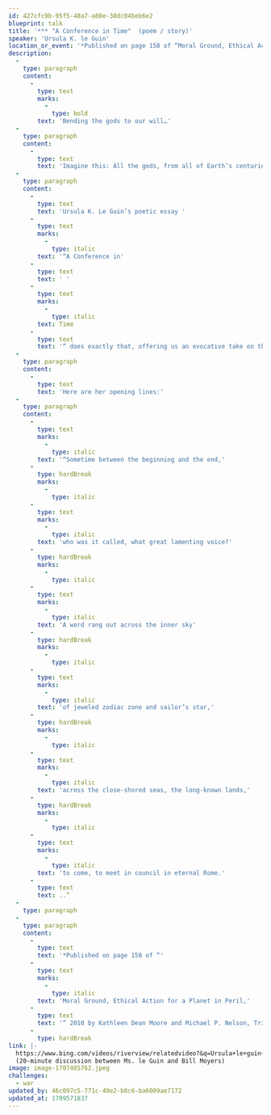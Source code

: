 ```yaml
---
id: 427cfc9b-95f5-48a7-a80e-38dc04beb6e2
blueprint: talk
title: '*** "A Conference in Time"  (poem / story)'
speaker: 'Ursula K. le Guin'
location_or_event: '*Published on page 158 of “Moral Ground, Ethical Action for a Planet in Peril,” 2010 by Kathleen Dean Moore and Michael P. Nelson, Trinity University Press.'
description:
  -
    type: paragraph
    content:
      -
        type: text
        marks:
          -
            type: bold
        text: 'Bending the gods to our will…'
  -
    type: paragraph
    content:
      -
        type: text
        text: 'Imagine this: All the gods, from all of Earth’s centuries and cultures, are called to Rome to decide the fate of humanity.'
  -
    type: paragraph
    content:
      -
        type: text
        text: 'Ursula K. Le Guin’s poetic essay '
      -
        type: text
        marks:
          -
            type: italic
        text: '“A Conference in'
      -
        type: text
        text: ' '
      -
        type: text
        marks:
          -
            type: italic
        text: Time
      -
        type: text
        text: '“ does exactly that, offering us an evocative take on the necessity of Earthly rescue – and on our relationship with the mighty powers that have manuvered us forever.'
  -
    type: paragraph
    content:
      -
        type: text
        text: 'Here are her opening lines:'
  -
    type: paragraph
    content:
      -
        type: text
        marks:
          -
            type: italic
        text: '“Sometime between the beginning and the end,'
      -
        type: hardBreak
        marks:
          -
            type: italic
      -
        type: text
        marks:
          -
            type: italic
        text: 'who was it called, what great lamenting voice?'
      -
        type: hardBreak
        marks:
          -
            type: italic
      -
        type: text
        marks:
          -
            type: italic
        text: 'A word rang out across the inner sky'
      -
        type: hardBreak
        marks:
          -
            type: italic
      -
        type: text
        marks:
          -
            type: italic
        text: 'of jeweled zodiac zone and sailor’s star,'
      -
        type: hardBreak
        marks:
          -
            type: italic
      -
        type: text
        marks:
          -
            type: italic
        text: 'across the close-shored seas, the long-known lands,'
      -
        type: hardBreak
        marks:
          -
            type: italic
      -
        type: text
        marks:
          -
            type: italic
        text: 'to come, to meet in council in eternal Rome.'
      -
        type: text
        text: ..”
  -
    type: paragraph
  -
    type: paragraph
    content:
      -
        type: text
        text: '*Published on page 158 of “'
      -
        type: text
        marks:
          -
            type: italic
        text: 'Moral Ground, Ethical Action for a Planet in Peril,'
      -
        type: text
        text: '” 2010 by Kathleen Dean Moore and Michael P. Nelson, Trinity University Press.'
      -
        type: hardBreak
link: |-
  https://www.bing.com/videos/riverview/relatedvideo?&q=Ursula+le+guin+A+conference+in+time&&mid=2E9B287F799D252D1DC42E9B287F799D252D1DC4&&FORM=VRDGAR
  (20-minute discussion between Ms. le Guin and Bill Moyers)
image: image-1707485762.jpeg
challenges:
  - war
updated_by: 46c097c5-771c-49e2-b8c6-ba6009ae7172
updated_at: 1709571837
---
```

